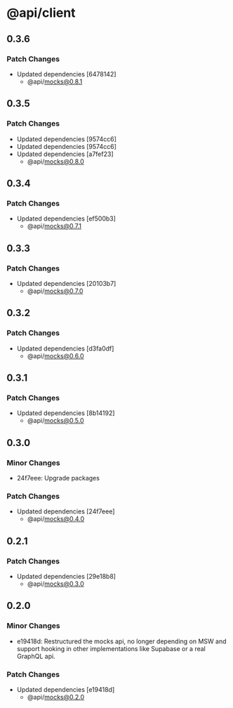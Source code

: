 # @api/client

## 0.3.6

### Patch Changes

- Updated dependencies [6478142]
  - @api/mocks@0.8.1

## 0.3.5

### Patch Changes

- Updated dependencies [9574cc6]
- Updated dependencies [9574cc6]
- Updated dependencies [a7fef23]
  - @api/mocks@0.8.0

## 0.3.4

### Patch Changes

- Updated dependencies [ef500b3]
  - @api/mocks@0.7.1

## 0.3.3

### Patch Changes

- Updated dependencies [20103b7]
  - @api/mocks@0.7.0

## 0.3.2

### Patch Changes

- Updated dependencies [d3fa0df]
  - @api/mocks@0.6.0

## 0.3.1

### Patch Changes

- Updated dependencies [8b14192]
  - @api/mocks@0.5.0

## 0.3.0

### Minor Changes

- 24f7eee: Upgrade packages

### Patch Changes

- Updated dependencies [24f7eee]
  - @api/mocks@0.4.0

## 0.2.1

### Patch Changes

- Updated dependencies [29e18b8]
  - @api/mocks@0.3.0

## 0.2.0

### Minor Changes

- e19418d: Restructured the mocks api, no longer depending on MSW and support hooking in other implementations like Supabase or a real GraphQL api.

### Patch Changes

- Updated dependencies [e19418d]
  - @api/mocks@0.2.0
